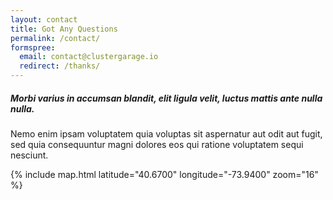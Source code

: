 ```yaml
---
layout: contact
title: Got Any Questions
permalink: /contact/
formspree:
  email: contact@clustergarage.io
  redirect: /thanks/
---
```


##### Morbi varius in accumsan blandit, elit ligula velit, luctus mattis ante nulla nulla.

Nemo enim ipsam voluptatem quia voluptas sit aspernatur aut odit aut fugit, sed quia consequuntur magni dolores eos qui ratione voluptatem sequi nesciunt.

{% include map.html latitude="40.6700" longitude="-73.9400" zoom="16" %}
